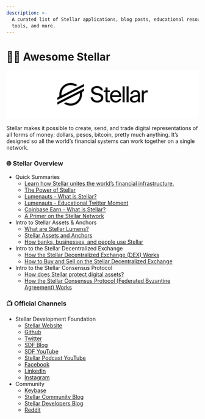 ```yaml
---
description: >-
  A curated list of Stellar applications, blog posts, educational resources,
  tools, and more.
---
```


# 👨‍🚀 Awesome Stellar

![](.gitbook/assets/small-lockup.png)

Stellar makes it possible to create, send, and trade digital representations of all forms of money: dollars, pesos, bitcoin, pretty much anything. It’s designed so all the world’s financial systems can work together on a single network.

### 🌐 Stellar Overview

* Quick Summaries
  * [Learn how Stellar unites the world’s financial infrastructure.](https://www.stellar.org/overview)
  * [The Power of Stellar](https://www.stellar.org/learn/the-power-of-stellar) 
  * [Lumenauts - What is Stellar?](https://youtu.be/lNcil-1GmCc)
  * [Lumenauts - Educational Twitter Moment](https://twitter.com/i/moments/1096909111734747138) 
  * [Coinbase Earn - What is Stellar?](https://www.coinbase.com/earn/stellar/lesson/1)
  * [A Primer on the Stellar Network](https://snarky.ca/a-primer-on-stellar/)
* Intro to Stellar Assets & Anchors
  * [What are Stellar Lumens?](https://www.stellar.org/lumens) 
  * [Stellar Assets and Anchors](https://youtu.be/9iN9XT1rHHA) 
  * [How banks, businesses, and people use Stellar](https://www.coinbase.com/earn/stellar/lesson/4)
* Intro to the Stellar Decentralized Exchange
  * [How the Stellar Decentralized Exchange \(DEX\) Works](https://youtu.be/YFca255hXj8)
  * [How to Buy and Sell on the Stellar Decentralized Exchange](https://www.lumenauts.com/guides/how-to-buy-and-sell-on-the-stellar-decentralized-exchange)
* Intro to the Stellar Consensus Protocol
  * [How does Stellar protect digital assets?](https://www.coinbase.com/earn/stellar/lesson/5)
  * [How the Stellar Consensus Protocol \(Federated Byzantine Agreement\) Works](https://youtu.be/aU08km2xrz0)

### 📺 Official Channels

* Stellar Development Foundation
  * [Stellar Website](https://www.stellar.org/)
  * [Github](https://github.com/stellar)
  * [Twitter](https://twitter.com/StellarOrg)
  * [SDF Blog](https://www.stellar.org/blog/)
  * [SDF YouTube](https://www.youtube.com/channel/UC4BrVpvKK0r2zP9xVFQcPSA)
  * [Stellar Podcast YouTube](https://www.youtube.com/channel/UCHPQ8IGpoPftsid0s43wYpQ)
  * [Facebook](https://www.facebook.com/stellarfoundation) 
  * [LinkedIn](https://www.linkedin.com/company/stellar-development-foundation/)
  * [Instagram](https://www.instagram.com/stellarorg/)
* Community 
  * [Keybase](https://keybase.io/team/stellar.public)
  * [Stellar Community Blog](https://medium.com/stellar-community)
  * [Stellar Developers Blog](https://www.stellar.org/developers-blog)
  * [Reddit](https://www.reddit.com/r/Stellar/)

